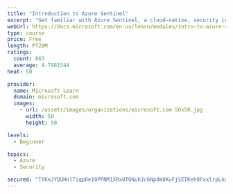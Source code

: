 ```yaml
---
title: "Introduction to Azure Sentinel"
excerpt: "Get familiar with Azure Sentinel, a cloud-native, security information and event management (SIEM) service."
webUrl: https://docs.microsoft.com/en-us/learn/modules/intro-to-azure-sentinel/
type: course
price: Free
length: PT29M
ratings:
  count: 867
  average: 4.7981544
heat: 50

provider:
  name: Microsoft Learn
  domain: microsoft.com
  images:
    - url: /assets/images/organizations/microsoft.com-50x50.jpg
      width: 50
      height: 50

levels:
  - Beginner

topics:
  - Azure
  - Security

secured: "TYKnJYQOHnlTiqpDe10PPNM1XRxUTQNuh3c6Npdm8KuFjSETKeh0FxxlrpLkdWvpwrvi0ZSN0VqddwAv2tsryzB8ZkqGTR+x74w10wv5fnDAWNJw3ArGSd760k5JXNkaDgpXC72RzEWK+/tk0UaJM6lQGv4RorcCCdVpvdpdbEZh7OQy3uVmkWXpIwBpnDZabHzGjQG/yMXeI65D93N2EHcGcIdLiXM8v1i7pY5TbPaTkPsQWIuRotMzo0HpprYd+tX/Z66iOYtBW8q8Bx6bybJay+a/W5iBQnOtPL1ZbjC50knBWyKGAPjWtFTDm48WFL0UWmf3v1OIcyg+NRKW82W4g1u/6+Zv15r7TF86KjedUffI47LzMafGb1JW14s+QMd3N7+Pkb6lfqdZGjLPOduL56feAOW6YrS+jDR0jhc=;CWWAovU8UOb6xIBXJkNRcA=="
---
```



